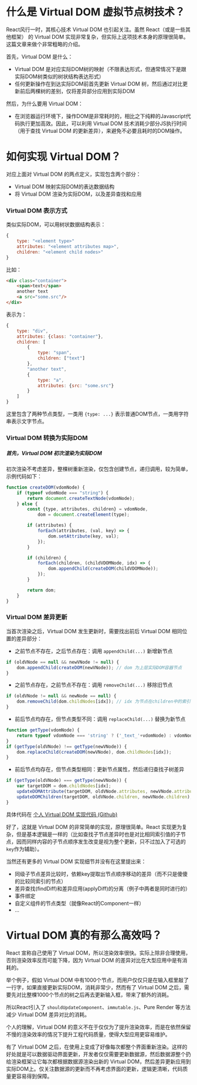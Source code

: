 <!--
author: yunfei
head:
date: 2016-09-19
title: Virtual DOM 介绍及简单实现
tags: web, virtual_dom
images:
category: web
status: publish
summary:
-->

# 什么是 Virtual DOM 虚拟节点树技术？

React风行一时，其核心技术 Virtual DOM 也引起关注。虽然 React（或是一些其他框架） 的 Virtual DOM 实现非常复杂，但实际上这项技术本身的原理很简单。这篇文章来做个非常粗略的介绍。

首先，Virtual DOM 是什么：

- Virtual DOM 是对应实际DOM树的映射（不限表达形式，但通常情况下是跟实际DOM树类似的树状结构表达形式）
- 任何更新操作在到达实际DOM前首先更新 Virtual DOM 树，然后通过对比更新前后两棵树的差别，仅将差异部分应用到实际DOM

然后，为什么要用 Virtual DOM：

- 在浏览器运行环境下，操作DOM是非常耗时的，相比之下纯粹的Javascript代码执行更加高效。因此，可以利用 Virtual DOM 技术消耗少部分JS执行时间（用于查找 Virtual DOM 的更新差异），来避免不必要且耗时的DOM操作。

# 如何实现 Virtual DOM？

对应上面对 Virtual DOM 的两点定义，实现包含两个部分：

- Virtual DOM 映射实际DOM的表达数据结构
- 将 Virtual DOM 渲染为实际DOM，以及差异查找和应用

### Virtual DOM 表示方式

类似实际DOM，可以用树状数据结构表示：

```javascript
{
    type: "<element type>"
    attributes: "<element attributes map>",
    children: "<element child nodes>"
}
```

比如：

```html
<div class="container">
    <span>text</span>
    another text
    <a src="some.src"/>
</div>
```

表示为：

```javascript
{
    type: "div",
    attributes: {class: "container"},
    children: [
        {
            type: "span",
            children: ["text"]
        },
        "another text",
        {
            type: "a",
            attributes: {src: "some.src"}
        }
    ]
}
```

这里包含了两种节点类型，一类用 `{type: ...}` 表示普通DOM节点，一类用字符串表示文字节点。

### Virtual DOM 转换为实际DOM

##### 首先，Virtual DOM 初次渲染为实际DOM

初次渲染不考虑差异，整棵树重新渲染，仅包含创建节点，递归调用，较为简单，示例代码如下：

```javascript
function createDOM(vdomNode) {
    if (typeof vdomNode === "string") {
        return document.createTextNode(vdomNode);
    } else {
        const {type, attributes, children} = vdomNode,
            dom = document.createElement(type);

        if (attributes) {
            forEach(attributes, (val, key) => {
                dom.setAttribute(key, val);
            });
        }

        if (children) {
            forEach(children, (childVDOMNode, idx) => {
                dom.appendChild(createDOM(childVDOMNode));
            });
        }

        return dom;
    }
}
```

### Virtual DOM 差异更新

当首次渲染之后，Virtual DOM 发生更新时，需要找出前后 Virtual DOM 相同位置的差异部分：

- 之前节点不存在，之后节点存在：调用 `appendChild(...)` 新增新节点

```javascript
if (oldVNode == null && newVNode != null) {
    dom.appendChild(createDOM(newVNode)); // dom 为上层实际DOM容器节点
}
```

- 之前节点存在，之前节点不存在：调用 `removeChild(...)` 移除旧节点

```javascript
if (oldVNode != null && newNode == null) {
    dom.removeChild(dom.childNodes[idx]); // idx 为节点在children中的索引
}
```

- 前后节点均存在，但节点类型不同：调用 `replaceChild(...)` 替换为新节点

```javascript
function getType(vdomNode) {
    return typeof vdomNode === 'string' ? ('_text_'+vdomNode) : vdomNode.type;
}
if (getType(oldVNode) !== getType(newVNode)) {
    dom.replaceChild(createDOM(newVNode), dom.childNodes[idx]);
}
```

- 前后节点均存在，但节点类型相同：更新节点属性，然后递归查找子树差异

```javascript
if (getType(oldVNode) === getType(newVNode)) {
    var targetDOM = dom.childNodes[idx];
    updateDOMAttribute(targetDOM, oldVNode.attributes, newVNode.attributes);
    updateDOMChildren(targetDOM, oldVNode.children, newVNode.children);
}
```

具体代码在 [个人 Virtual DOM 实现代码 (Github)](https://github.com/adventure-yunfei/virtual-dom)


好了，这就是 Virtual DOM 的非常简单的实现，原理很简单。React 实现更为复杂，但是基本逻辑是一样的（比如查找子节点差异时也是对比相同索引值的子节点，因而同样内容的子节点顺序发生改变是视为整个更新，只不过加入了可选的`key`作为辅助）。

当然还有更多的 Virtual DOM 实现细节并没有在这里提出来：

- 同级子节点差异比较时，依赖key提取出节点顺序移动的差异（而不只是傻傻的比较同索引的节点）
- 差异查找(findDiff)和差异应用(applyDiff)的分离（例子中两者是同时进行的）
- 事件绑定
- 自定义组件的节点类型（就像React的Component一样）
- ...

# Virtual DOM 真的有那么高效吗？

React 宣称自己使用了 Virtual DOM，所以渲染效率很快。实际上除非合理使用，否则渲染效率反而可能下降，因为 Virtual DOM 的差异对比在大型应用中是有消耗的。

举个例子，假如 Virtual DOM 中有1000个节点，而用户仅仅只是在输入框里敲了一行字，如果直接更新实际DOM，消耗非常少，然而有了 Virtual DOM 之后，需要先对比整棵1000个节点的树之后再去更新输入框，带来了额外的消耗。

所以React引入了 `shouldUpdateComponent`、`immutable.js`、Pure Render 等方法减少 Virtual DOM 差异对比的消耗。

个人的理解，Virtual DOM 的意义不在于仅仅为了提升渲染效率，而是在依然保留不慢的渲染效率的情况下提升工程代码质量，使得大型应用更容易维护。

有了 Virtual DOM 之后，在使用上变成了好像每次都整个界面重新渲染。这样的好处就是可以数据驱动界面更新，开发者仅仅需要更新数据源，然后数据源整个扔给渲染框架让它每次都根据数据源渲染出新的 Virtual DOM，然后差异更新应用到实际DOM上。仅关注数据源的更新而不再考虑界面的更新，逻辑更清晰，代码质量更容易得到保障。
